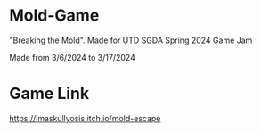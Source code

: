 # Mold-Game
 "Breaking the Mold". Made for UTD SGDA Spring 2024 Game Jam

Made from 3/6/2024 to 3/17/2024

# Game Link
https://imaskullyosis.itch.io/mold-escape
